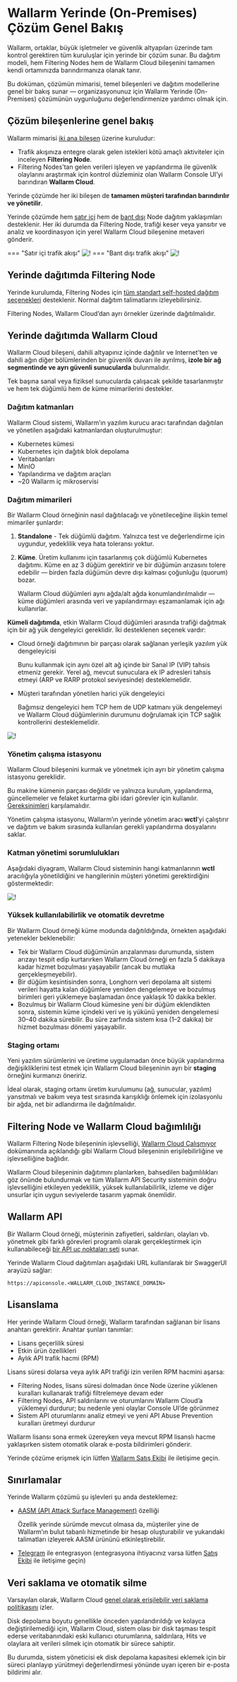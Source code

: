 # Wallarm Yerinde (On-Premises) Çözüm Genel Bakış

Wallarm, ortaklar, büyük işletmeler ve güvenlik altyapıları üzerinde tam kontrol gerektiren tüm kuruluşlar için yerinde bir çözüm sunar. Bu dağıtım modeli, hem Filtering Nodes hem de Wallarm Cloud bileşenini tamamen kendi ortamınızda barındırmanıza olanak tanır.

Bu doküman, çözümün mimarisi, temel bileşenleri ve dağıtım modellerine genel bir bakış sunar — organizasyonunuz için Wallarm Yerinde (On-Premises) çözümünün uygunluğunu değerlendirmenize yardımcı olmak için.

## Çözüm bileşenlerine genel bakış

Wallarm mimarisi [iki ana bileşen](../../about-wallarm/overview.md#how-wallarm-works) üzerine kuruludur:

* Trafik akışınıza entegre olarak gelen istekleri kötü amaçlı aktiviteler için inceleyen **Filtering Node**.
* Filtering Nodes’tan gelen verileri işleyen ve yapılandırma ile güvenlik olaylarını araştırmak için kontrol düzleminiz olan Wallarm Console UI’yi barındıran **Wallarm Cloud**.

Yerinde çözümde her iki bileşen de **tamamen müşteri tarafından barındırılır ve yönetilir**.

Yerinde çözümde hem [satır içi](../../installation/inline/overview.md) hem de [bant dışı](../../installation/oob/overview.md) Node dağıtım yaklaşımları desteklenir. Her iki durumda da Filtering Node, trafiği keser veya yansıtır ve analiz ve koordinasyon için yerel Wallarm Cloud bileşenine metaveri gönderir.

=== "Satır içi trafik akışı"
    ![!](../../images/waf-installation/on-premise/inline-flow.png)
=== "Bant dışı trafik akışı"
    ![!](../../images/waf-installation/on-premise/oob-flow.png)

## Yerinde dağıtımda Filtering Node

Yerinde kurulumda, Filtering Nodes için [tüm standart self-hosted dağıtım seçenekleri](../supported-deployment-options.md) desteklenir. Normal dağıtım talimatlarını izleyebilirsiniz.

Filtering Nodes, Wallarm Cloud’dan ayrı örnekler üzerinde dağıtılmalıdır.

## Yerinde dağıtımda Wallarm Cloud

Wallarm Cloud bileşeni, dahili altyapınız içinde dağıtılır ve Internet’ten ve dahili ağın diğer bölümlerinden bir güvenlik duvarı ile ayrılmış, **izole bir ağ segmentinde ve ayrı güvenli sunucularda** bulunmalıdır.

Tek başına sanal veya fiziksel sunucularda çalışacak şekilde tasarlanmıştır ve hem tek düğümlü hem de küme mimarilerini destekler.

### Dağıtım katmanları

Wallarm Cloud sistemi, Wallarm’ın yazılım kurucu aracı tarafından dağıtılan ve yönetilen aşağıdaki katmanlardan oluşturulmuştur:

* Kubernetes kümesi
* Kubernetes için dağıtık blok depolama
* Veritabanları
* MinIO
* Yapılandırma ve dağıtım araçları
* ~20 Wallarm iç mikroservisi

### Dağıtım mimarileri

Bir Wallarm Cloud örneğinin nasıl dağıtılacağı ve yönetileceğine ilişkin temel mimariler şunlardır:

1. **Standalone** - Tek düğümlü dağıtım. Yalnızca test ve değerlendirme için uygundur, yedeklilik veya hata toleransı yoktur.
2. **Küme**. Üretim kullanımı için tasarlanmış çok düğümlü Kubernetes dağıtımı. Küme en az 3 düğüm gerektirir ve bir düğümün arızasını tolere edebilir — birden fazla düğümün devre dışı kalması çoğunluğu (quorum) bozar.

    Wallarm Cloud düğümleri aynı ağda/alt ağda konumlandırılmalıdır — küme düğümleri arasında veri ve yapılandırmayı eşzamanlamak için ağı kullanırlar.

**Kümeli dağıtımda**, etkin Wallarm Cloud düğümleri arasında trafiği dağıtmak için bir ağ yük dengeleyici gereklidir. İki desteklenen seçenek vardır:

* Cloud örneği dağıtımının bir parçası olarak sağlanan yerleşik yazılım yük dengeleyicisi

    Bunu kullanmak için aynı özel alt ağ içinde bir Sanal IP (VIP) tahsis etmeniz gerekir. Yerel ağ, mevcut sunuculara ek IP adresleri tahsis etmeyi (ARP ve RARP protokol seviyesinde) desteklemelidir.
* Müşteri tarafından yönetilen harici yük dengeleyici

    Bağımsız dengeleyici hem TCP hem de UDP katmanı yük dengelemeyi ve Wallarm Cloud düğümlerinin durumunu doğrulamak için TCP sağlık kontrollerini desteklemelidir.

![!](../../images/waf-installation/on-premise/cluster-arch.png)

### Yönetim çalışma istasyonu

Wallarm Cloud bileşenini kurmak ve yönetmek için ayrı bir yönetim çalışma istasyonu gereklidir.

Bu makine kümenin parçası değildir ve yalnızca kurulum, yapılandırma, güncellemeler ve felaket kurtarma gibi idari görevler için kullanılır. [Gereksinimleri](deployment.md#management-workstation) karşılamalıdır.

Yönetim çalışma istasyonu, Wallarm’ın yerinde yönetim aracı **wctl**’yi çalıştırır ve dağıtım ve bakım sırasında kullanılan gerekli yapılandırma dosyalarını saklar.

### Katman yönetimi sorumlulukları

Aşağıdaki diyagram, Wallarm Cloud sisteminin hangi katmanlarının **wctl** aracılığıyla yönetildiğini ve hangilerinin müşteri yönetimi gerektirdiğini göstermektedir:

![!](../../images/waf-installation/on-premise/wctl-client-managed-components.png)

### Yüksek kullanılabilirlik ve otomatik devretme

Bir Wallarm Cloud örneği küme modunda dağıtıldığında, örnekten aşağıdaki yetenekler beklenebilir:

* Tek bir Wallarm Cloud düğümünün arızalanması durumunda, sistem arızayı tespit edip kurtarırken Wallarm Cloud örneği en fazla 5 dakikaya kadar hizmet bozulması yaşayabilir (ancak bu mutlaka gerçekleşmeyebilir).  
* Bir düğüm kesintisinden sonra, Longhorn veri depolama alt sistemi verileri hayatta kalan düğümlere yeniden dengelemeye ve bozulmuş birimleri geri yüklemeye başlamadan önce yaklaşık 10 dakika bekler.  
* Bozulmuş bir Wallarm Cloud kümesine yeni bir düğüm eklendikten sonra, sistemin küme içindeki veri ve iş yükünü yeniden dengelemesi 30–40 dakika sürebilir. Bu süre zarfında sistem kısa (1–2 dakika) bir hizmet bozulması dönemi yaşayabilir.

### Staging ortamı

Yeni yazılım sürümlerini ve üretime uygulamadan önce büyük yapılandırma değişikliklerini test etmek için Wallarm Cloud bileşeninin ayrı bir **staging** örneğini kurmanızı öneririz.

İdeal olarak, staging ortamı üretim kurulumunu (ağ, sunucular, yazılım) yansıtmalı ve bakım veya test sırasında karışıklığı önlemek için izolasyonlu bir ağda, net bir adlandırma ile dağıtılmalıdır.

## Filtering Node ve Wallarm Cloud bağımlılığı

Wallarm Filtering Node bileşeninin işlevselliği, [Wallarm Cloud Çalışmıyor](../../faq/wallarm-cloud-down.md) dokümanında açıklandığı gibi Wallarm Cloud bileşeninin erişilebilirliğine ve işlevselliğine bağlıdır.

Wallarm Cloud bileşeninin dağıtımını planlarken, bahsedilen bağımlılıkları göz önünde bulundurmak ve tüm Wallarm API Security sisteminin doğru işlevselliğini etkileyen yedeklilik, yüksek kullanılabilirlik, izleme ve diğer unsurlar için uygun seviyelerde tasarım yapmak önemlidir.

## Wallarm API

Bir Wallarm Cloud örneği, müşterinin zafiyetleri, saldırıları, olayları vb. yönetmek gibi farklı görevleri programlı olarak gerçekleştirmek için kullanabileceği [bir API uç noktaları seti](../../api/overview.md) sunar.

Yerinde Wallarm Cloud dağıtımları aşağıdaki URL kullanılarak bir SwaggerUI arayüzü sağlar:

```
https://apiconsole.<WALLARM_CLOUD_INSTANCE_DOMAIN>
```

## Lisanslama

Her yerinde Wallarm Cloud örneği, Wallarm tarafından sağlanan bir lisans anahtarı gerektirir. Anahtar şunları tanımlar:

* Lisans geçerlilik süresi
* Etkin ürün özellikleri
* Aylık API trafik hacmi (RPM)

Lisans süresi dolarsa veya aylık API trafiği izin verilen RPM hacmini aşarsa:

* Filtering Nodes, lisans süresi dolmadan önce Node üzerine yüklenen kuralları kullanarak trafiği filtrelemeye devam eder
* Filtering Nodes, API saldırılarını ve oturumlarını Wallarm Cloud’a yüklemeyi durdurur; bu nedenle yeni olaylar Console UI’de görünmez
* Sistem API oturumlarını analiz etmeyi ve yeni API Abuse Prevention kuralları üretmeyi durdurur

Wallarm lisansı sona ermek üzereyken veya mevcut RPM lisanslı hacme yaklaşırken sistem otomatik olarak e-posta bildirimleri gönderir.

Yerinde çözüme erişmek için lütfen [Wallarm Satış Ekibi](mailto:sales@wallarm.com) ile iletişime geçin.

## Sınırlamalar

Yerinde Wallarm çözümü şu işlevleri şu anda desteklemez:

* [AASM (API Attack Surface Management)](../../api-attack-surface/overview.md) özelliği

    Özellik yerinde sürümde mevcut olmasa da, müşteriler yine de Wallarm’ın bulut tabanlı hizmetinde bir hesap oluşturabilir ve yukarıdaki talimatları izleyerek AASM ürününü etkinleştirebilir.
* [Telegram](../../user-guides/settings/integrations/telegram.md) ile entegrasyon (entegrasyona ihtiyacınız varsa lütfen [Satış Ekibi](mailto:sales@wallarm.com) ile iletişime geçin)

## Veri saklama ve otomatik silme

Varsayılan olarak, Wallarm Cloud [genel olarak erişilebilir veri saklama politikasını](https://docs.wallarm.com/about-wallarm/data-retention-policy/) izler.

Disk depolama boyutu genellikle önceden yapılandırıldığı ve kolayca değiştirilemediği için, Wallarm Cloud, sistem olası bir disk taşması tespit ederse veritabanındaki eski kullanıcı oturumlarına, saldırılara, Hits ve olaylara ait verileri silmek için otomatik bir sürece sahiptir.

Bu durumda, sistem yöneticisi ek disk depolama kapasitesi eklemek için bir süreci planlayıp yürütmeyi değerlendirmesi yönünde uyarı içeren bir e-posta bildirimi alır.
